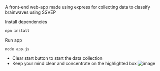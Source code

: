A front-end web-app made using express for collecting data to classify brainwaves using SSVEP

Install dependencies
```sh
npm install
```

Run app
```
node app.js
```
* Clear start button to start the data collection
* Keep your mind clear and concentrate on the highlighted box
  ![image](https://github.com/user-attachments/assets/0049928d-4e13-4171-be7b-30a2ac7c1b6d)
